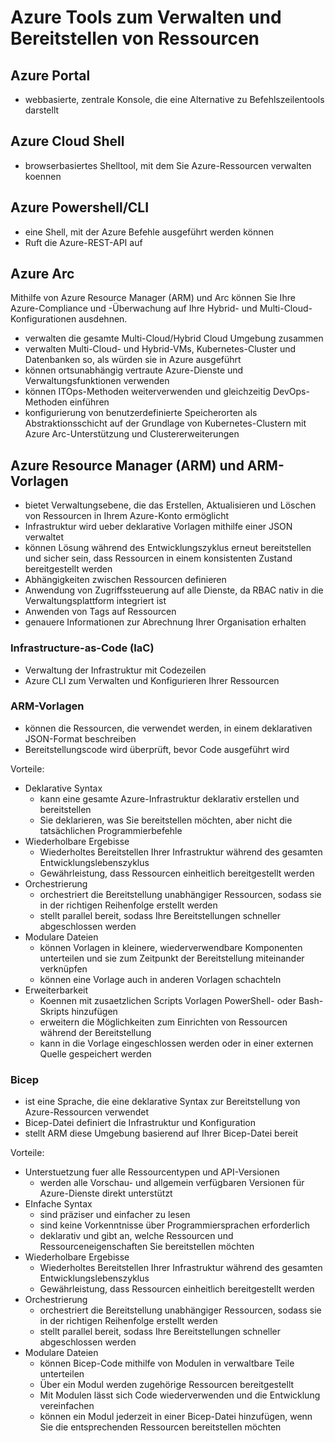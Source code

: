 # Azure Tools zum Verwalten und Bereitstellen von Ressourcen

## Azure Portal

- webbasierte, zentrale Konsole, die eine Alternative zu Befehlszeilentools darstellt

## Azure Cloud Shell

- browserbasiertes Shelltool, mit dem Sie Azure-Ressourcen verwalten koennen

## Azure Powershell/CLI

- eine Shell, mit der Azure Befehle ausgeführt werden können
- Ruft die Azure-REST-API auf

## Azure Arc

Mithilfe von Azure Resource Manager (ARM) und Arc können Sie Ihre Azure-Compliance und -Überwachung auf Ihre Hybrid- und Multi-Cloud-Konfigurationen ausdehnen.

- verwalten die gesamte  Multi-Cloud/Hybrid Cloud Umgebung zusammen
- verwalten Multi-Cloud- und Hybrid-VMs, Kubernetes-Cluster und Datenbanken so, als würden sie in Azure ausgeführt
- können ortsunabhängig vertraute Azure-Dienste und Verwaltungsfunktionen verwenden
- können ITOps-Methoden weiterverwenden und gleichzeitig DevOps-Methoden einführen
- konfigurierung von benutzerdefinierte Speicherorten als Abstraktionsschicht auf der Grundlage von Kubernetes-Clustern mit Azure Arc-Unterstützung und Clustererweiterungen

## Azure Resource Manager (ARM) und ARM-Vorlagen

- bietet Verwaltungsebene, die das Erstellen, Aktualisieren und Löschen von Ressourcen in Ihrem Azure-Konto ermöglicht
- Infrastruktur wird ueber deklarative Vorlagen mithilfe einer JSON verwaltet
- können Lösung während des Entwicklungszyklus erneut bereitstellen und sicher sein, dass Ressourcen in einem konsistenten Zustand bereitgestellt werden
- Abhängigkeiten zwischen Ressourcen definieren
- Anwendung von Zugriffssteuerung auf alle Dienste, da RBAC nativ in die Verwaltungsplattform integriert ist
- Anwenden von Tags auf Ressourcen
- genauere Informationen zur Abrechnung Ihrer Organisation erhalten

### Infrastructure-as-Code (IaC)

- Verwaltung der Infrastruktur mit Codezeilen
- Azure CLI zum Verwalten und Konfigurieren Ihrer Ressourcen

### ARM-Vorlagen

- können die Ressourcen, die verwendet werden, in einem deklarativen JSON-Format beschreiben
- Bereitstellungscode wird überprüft, bevor Code ausgeführt wird

Vorteile:

- Deklarative Syntax
	- kann eine gesamte Azure-Infrastruktur deklarativ erstellen und bereitstellen
	- Sie deklarieren, was Sie bereitstellen möchten, aber nicht die tatsächlichen Programmierbefehle
- Wiederholbare Ergebisse
	- Wiederholtes Bereitstellen Ihrer Infrastruktur während des gesamten Entwicklungslebenszyklus
	- Gewährleistung, dass Ressourcen einheitlich bereitgestellt werden
- Orchestrierung
	- orchestriert die Bereitstellung unabhängiger Ressourcen, sodass sie in der richtigen Reihenfolge erstellt werden
	- stellt parallel bereit, sodass Ihre Bereitstellungen schneller abgeschlossen werden
- Modulare Dateien
	- können Vorlagen in kleinere, wiederverwendbare Komponenten unterteilen und sie zum Zeitpunkt der Bereitstellung miteinander verknüpfen
	- können eine Vorlage auch in anderen Vorlagen schachteln
- Erweiterbarkeit
	- Koennen mit zusaetzlichen Scripts Vorlagen PowerShell- oder Bash-Skripts hinzufügen
	- erweitern die Möglichkeiten zum Einrichten von Ressourcen während der Bereitstellung
	- kann in die Vorlage eingeschlossen werden oder in einer externen Quelle gespeichert werden

### Bicep

- ist eine Sprache, die eine deklarative Syntax zur Bereitstellung von Azure-Ressourcen verwendet
- Bicep-Datei definiert die Infrastruktur und Konfiguration
- stellt ARM diese Umgebung basierend auf Ihrer Bicep-Datei bereit

Vorteile: 

- Unterstuetzung fuer alle Ressourcentypen und API-Versionen
	- werden alle Vorschau- und allgemein verfügbaren Versionen für Azure-Dienste direkt unterstützt
- EInfache Syntax
	- sind präziser und einfacher zu lesen
	- sind keine Vorkenntnisse über Programmiersprachen erforderlich
	- deklarativ und gibt an, welche Ressourcen und Ressourceneigenschaften Sie bereitstellen möchten
- Wiederholbare Ergebisse
	- Wiederholtes Bereitstellen Ihrer Infrastruktur während des gesamten Entwicklungslebenszyklus
	- Gewährleistung, dass Ressourcen einheitlich bereitgestellt werden
- Orchestrierung
	- orchestriert die Bereitstellung unabhängiger Ressourcen, sodass sie in der richtigen Reihenfolge erstellt werden
	- stellt parallel bereit, sodass Ihre Bereitstellungen schneller abgeschlossen werden
- Modulare Dateien
	- können Bicep-Code mithilfe von Modulen in verwaltbare Teile unterteilen
	- Über ein Modul werden zugehörige Ressourcen bereitgestellt
	- Mit Modulen lässt sich Code wiederverwenden und die Entwicklung vereinfachen
	- können ein Modul jederzeit in einer Bicep-Datei hinzufügen, wenn Sie die entsprechenden Ressourcen bereitstellen möchten

